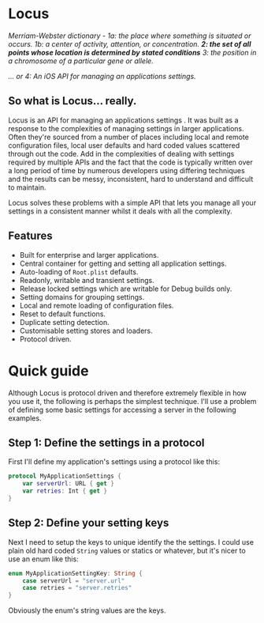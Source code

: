 #  Locus

_Merriam-Webster dictionary -
1a: the place where something is situated or occurs.
1b: a center of activity, attention, or concentration.
**2: the set of all points whose location is determined by stated conditions**
3: the position in a chromosome of a particular gene or allele._

_… or 4: An iOS API for managing an applications settings._

## So what is Locus… really.

Locus is an API for managing an applications settings . It was built as a response to the complexities of managing settings in larger applications. Often they're sourced from a number of places including local and remote configuration files, local user defaults and hard coded values scattered through out the code. Add in the complexities of dealing with settings required by multiple APIs and the fact that the code is typically written over a long period of time by numerous developers using differing techniques and the results can be messy, inconsistent, hard to understand and difficult to maintain.

Locus solves these problems with a simple API that lets you manage all your settings in a consistent manner whilst it deals with all the complexity. 

## Features

* Built for enterprise and larger applications.
* Central container for getting and setting all application settings.
* Auto-loading of `Root.plist` defaults.
* Readonly, writable and transient settings.
* Release locked settings which are writable for Debug builds only.
* Setting domains for grouping settings.
* Local and remote loading of configuration files.
* Reset to default functions.
* Duplicate setting detection.
* Customisable setting stores and loaders.
* Protocol driven.

# Quick guide

Although Locus is protocol driven and therefore extremely flexible in how you use it, the following is perhaps the simplest technique. I'll use a problem of defining some basic settings for accessing a server in the following examples.

## Step 1: Define the settings in a protocol

First I'll define my application's settings using a protocol like this:

```swift
protocol MyApplicationSettings {
    var serverUrl: URL { get }
    var retries: Int { get }
}
```

## Step 2: Define your setting keys

Next I need to setup the keys to unique identify the the settings. I could use plain old hard coded `String` values or statics or whatever, but it's nicer to use an enum like this:

```swift
enum MyApplicationSettingKey: String {
    case serverUrl = "server.url"
    case retries = "server.retries"
} 
```

Obviously the enum's string values are the keys.